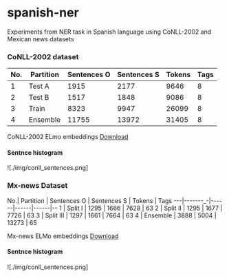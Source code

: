 # spanish-ner
Experiments from NER task in Spanish language using CoNLL-2002 and Mexican news datasets

### CoNLL-2002 dataset

No.| Partition | Sentences O | Sentences S | Tokens | Tags
---|-------|------|------|------|--
1  | Test A| 1915 | 2177 | 9646 | 8
2  | Test B| 1517 | 1848 | 9086 | 8
3  | Train| 8323 | 9947 | 26099 | 8
4  | Ensemble| 11755 | 13972 | 31405 | 8

CoNLL-2002 ELmo embeddings [Download](http://148.228.13.30/spanish-ner/data/conll-2002-spanish.full.elmo.tar.gz)

#### Sentnce histogram

![./img/conll_sentences.png]


### Mx-news Dataset

No.| Partition | Sentences O | Sentences S | Tokens | Tags
---|-------_-|------|------|------|--
1  | Split I | 1295 | 1666 | 7628 | 63
2  | Split II | 1295 | 1677 | 7726 | 63
3  | Split III | 1297 | 1661 | 7664 | 63
4  | Ensemble | 3888 | 5004 | 13273 | 65

Mx-news ELMo embeddings [Download](http://148.228.13.30/spanish-ner/data/mx-news.spanish.full.elmo.tar.gz)

#### Sentnce histogram

![./img/conll_sentences.png]



